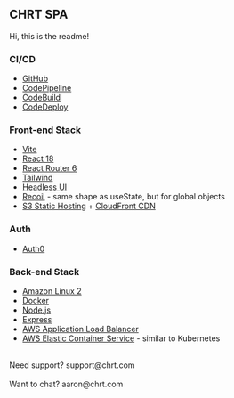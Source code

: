 ## CHRT SPA

Hi, this is the readme!

### CI/CD

- [GitHub](https://github.com)
- [CodePipeline](https://docs.aws.amazon.com/codepipeline/latest/userguide/welcome.html)
- [CodeBuild](https://docs.aws.amazon.com/codebuild/latest/userguide/welcome.html)
- [CodeDeploy](https://docs.aws.amazon.com/codedeploy/latest/userguide/welcome.html)

### Front-end Stack

- [Vite](https://vitejs.dev/)
- [React 18](https://reactjs.org/)
- [React Router 6](https://reactrouter.com/en/main)
- [Tailwind](https://tailwindcss.com/)
- [Headless UI](https://headlessui.com/)
- [Recoil](https://recoiljs.org/) - same shape as useState, but for global objects
- [S3 Static Hosting](https://docs.aws.amazon.com/AmazonS3/latest/userguide/Welcome.html) + [CloudFront CDN](https://docs.aws.amazon.com/AmazonCloudFront/latest/DeveloperGuide/Introduction.html)

### Auth

- [Auth0](https://auth0.com/)

### Back-end Stack

- [Amazon Linux 2](https://aws.amazon.com/amazon-linux-2/)
- [Docker](https://www.docker.com/)
- [Node.js](https://nodejs.org/en/)
- [Express](https://expressjs.com/)
- [AWS Application Load Balancer](https://docs.aws.amazon.com/elasticloadbalancing/latest/application/introduction.html)
- [AWS Elastic Container Service](https://docs.aws.amazon.com/AmazonECS/latest/developerguide/Welcome.html) - similar to Kubernetes

<br />
Need support? support@chrt.com<br />
<br />
Want to chat? aaron@chrt.com
